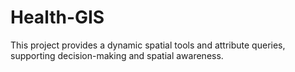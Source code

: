 # Health-GIS
This project provides a dynamic spatial tools and attribute queries, supporting decision-making and spatial awareness.
